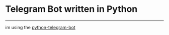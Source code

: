 # Telegram Bot written in Python

---
im using the [python-telegram-bot](https://python-telegram-bot.org/)